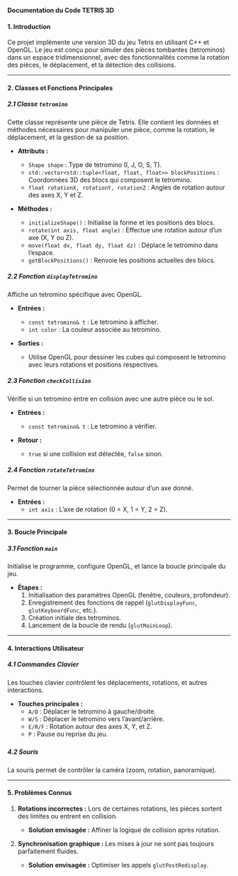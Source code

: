 **Documentation du Code TETRIS 3D**

#### **1\. Introduction**

Ce projet implémente une version 3D du jeu Tetris en utilisant C++ et OpenGL. Le jeu est conçu pour simuler des pièces tombantes (tetrominos) dans un espace tridimensionnel, avec des fonctionnalités comme la rotation des pièces, le déplacement, et la détection des collisions.

---

#### **2\. Classes et Fonctions Principales**

##### **2.1 Classe `tetromino`**

Cette classe représente une pièce de Tetris. Elle contient les données et méthodes nécessaires pour manipuler une pièce, comme la rotation, le déplacement, et la gestion de sa position.

* **Attributs :**

  * `Shape shape` : Type de tetromino (I, J, O, S, T).  
  * `std::vector<std::tuple<float, float, float>> blockPositions` : Coordonnées 3D des blocs qui composent le tetromino.  
  * `float rotationX, rotationY, rotationZ` : Angles de rotation autour des axes X, Y et Z.  
* **Méthodes :**

  * `initializeShape()` : Initialise la forme et les positions des blocs.  
  * `rotate(int axis, float angle)` : Effectue une rotation autour d’un axe (X, Y ou Z).  
  * `move(float dx, float dy, float dz)` : Déplace le tetromino dans l’espace.  
  * `getBlockPositions()` : Renvoie les positions actuelles des blocs.

##### **2.2 Fonction `displayTetromino`**

Affiche un tetromino spécifique avec OpenGL.

* **Entrées :**

  * `const tetromino& t` : Le tetromino à afficher.  
  * `int color` : La couleur associée au tetromino.  
* **Sorties :**

  * Utilise OpenGL pour dessiner les cubes qui composent le tetromino avec leurs rotations et positions respectives.

##### **2.3 Fonction `checkCollision`**

Vérifie si un tetromino entre en collision avec une autre pièce ou le sol.

* **Entrées :**

  * `const tetromino& t` : Le tetromino à vérifier.  
* **Retour :**

  * `true` si une collision est détectée, `false` sinon.

##### **2.4 Fonction `rotateTetromino`**

Permet de tourner la pièce sélectionnée autour d’un axe donné.

* **Entrées :**  
  * `int axis` : L’axe de rotation (0 \= X, 1 \= Y, 2 \= Z).

---

#### **3\. Boucle Principale**

##### **3.1 Fonction `main`**

Initialise le programme, configure OpenGL, et lance la boucle principale du jeu.

* **Étapes :**  
  1. Initialisation des paramètres OpenGL (fenêtre, couleurs, profondeur).  
  2. Enregistrement des fonctions de rappel (`glutDisplayFunc`, `glutKeyboardFunc`, etc.).  
  3. Création initiale des tetrominos.  
  4. Lancement de la boucle de rendu (`glutMainLoop`).

---

#### **4\. Interactions Utilisateur**

##### **4.1 Commandes Clavier**

Les touches clavier contrôlent les déplacements, rotations, et autres interactions.

* **Touches principales :**  
  * `A/D` : Déplacer le tetromino à gauche/droite.  
  * `W/S` : Déplacer le tetromino vers l’avant/arrière.  
  * `E/R/F` : Rotation autour des axes X, Y, et Z.  
  * `P` : Pause ou reprise du jeu.

##### 

##### **4.2 Souris**

La souris permet de contrôler la caméra (zoom, rotation, panoramique).

---

#### **5\. Problèmes Connus**

1. **Rotations incorrectes :** Lors de certaines rotations, les pièces sortent des limites ou entrent en collision.

   * **Solution envisagée :** Affiner la logique de collision après rotation.  
2. **Synchronisation graphique :** Les mises à jour ne sont pas toujours parfaitement fluides.

   * **Solution envisagée :** Optimiser les appels `glutPostRedisplay`.

